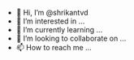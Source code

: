 - 👋 Hi, I’m @shrikantvd
- 👀 I’m interested in ...
- 🌱 I’m currently learning ...
- 💞️ I’m looking to collaborate on ...
- 📫 How to reach me ...

<!---
shrikantvd/shrikantvd is a ✨ special ✨ repository because its `README.md` (this file) appears on your GitHub profile.
You can click the Preview link to take a look at your changes.
--->
